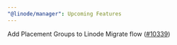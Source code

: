 ```yaml
---
"@linode/manager": Upcoming Features
---
```


Add Placement Groups to Linode Migrate flow ([#10339](https://github.com/linode/manager/pull/10339))
